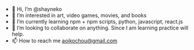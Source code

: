 - 👋 Hi, I’m @shayneko
- 👀 I’m interested in art, video games, movies, and books
- 🌱 I’m currently learning npm + npm scripts, python, javascript, react.js
- 💞️ I’m looking to collaborate on anything. Since I am learning practice will help.
- 📫 How to reach me aoikochou@gmail.com

<!---
shayneko/shayneko is a ✨ special ✨ repository because its `README.md` (this file) appears on your GitHub profile.
You can click the Preview link to take a look at your changes.
--->
